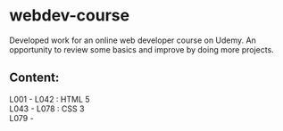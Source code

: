# webdev-course

Developed work for an online web developer course on Udemy. An opportunity to review some basics and improve by doing more projects.

## Content:

L001 - L042 : HTML 5\
L043 - L078 : CSS 3\
L079 - 
